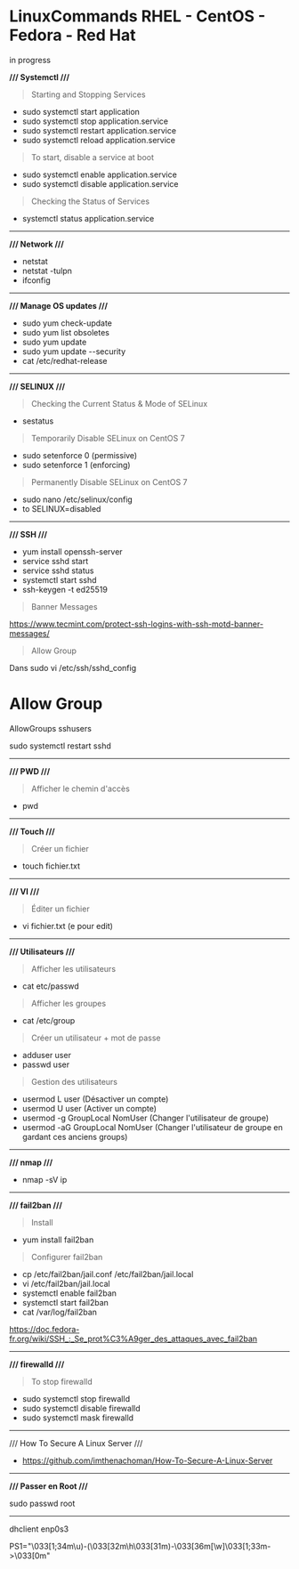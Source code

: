 # LinuxCommands RHEL - CentOS - Fedora - Red Hat
in progress

**/// Systemctl ///**

> Starting and Stopping Services

- sudo systemctl start application
- sudo systemctl stop application.service
- sudo systemctl restart application.service
- sudo systemctl reload application.service

> To start, disable a service at boot

- sudo systemctl enable application.service
- sudo systemctl disable application.service

> Checking the Status of Services

- systemctl status application.service

-----------------------------------------------------------

**/// Network ///**

- netstat
- netstat -tulpn
- ifconfig

-----------------------------------------------------------

**/// Manage OS updates ///**

- sudo yum check-update
- sudo yum list obsoletes
- sudo yum update
- sudo yum update --security
- cat /etc/redhat-release

-----------------------------------------------------------


**/// SELINUX ///**

> Checking the Current Status & Mode of SELinux

- sestatus

> Temporarily Disable SELinux on CentOS 7

- sudo setenforce 0 (permissive)
- sudo setenforce 1 (enforcing)

> Permanently Disable SELinux on CentOS 7

- sudo nano /etc/selinux/config
- to SELINUX=disabled

-----------------------------------------------------------

**/// SSH ///**

- yum install openssh-server
- service sshd start
- service sshd status
- systemctl start sshd
- ssh-keygen -t ed25519

> Banner Messages

https://www.tecmint.com/protect-ssh-logins-with-ssh-motd-banner-messages/


> Allow Group

Dans sudo vi /etc/ssh/sshd_config

# Allow Group
AllowGroups sshusers

sudo systemctl restart sshd

-----------------------------------------------------------

**/// PWD ///**

> Afficher le chemin d'accès

- pwd

-----------------------------------------------------------

**/// Touch ///**

> Créer un fichier

- touch fichier.txt

-----------------------------------------------------------

**/// VI ///**

> Éditer un fichier

- vi fichier.txt (e pour edit)

-----------------------------------------------------------

**/// Utilisateurs ///**

> Afficher les utilisateurs

- cat etc/passwd

> Afficher les groupes

- cat /etc/group


> Créer un utilisateur + mot de passe

- adduser user
- passwd user

> Gestion des utilisateurs

- usermod L user (Désactiver un compte)
- usermod U user (Activer un compte)
- usermod -g GroupLocal NomUser (Changer l'utilisateur de groupe)
- usermod -aG GroupLocal NomUser (Changer l'utilisateur de groupe en gardant ces anciens groups)


-----------------------------------------------------------

**/// nmap ///**

- nmap -sV ip

-----------------------------------------------------------

**/// fail2ban ///**

> Install

- yum install fail2ban

> Configurer fail2ban

- cp /etc/fail2ban/jail.conf /etc/fail2ban/jail.local
- vi /etc/fail2ban/jail.local
- systemctl enable fail2ban
- systemctl start fail2ban
- cat /var/log/fail2ban

https://doc.fedora-fr.org/wiki/SSH_:_Se_prot%C3%A9ger_des_attaques_avec_fail2ban

-----------------------------------------------------------

**/// firewalld ///**

> To stop firewalld

- sudo systemctl stop firewalld
- sudo systemctl disable firewalld
- sudo systemctl mask firewalld

-----------------------------------------------------------

/// How To Secure A Linux Server  ///

- https://github.com/imthenachoman/How-To-Secure-A-Linux-Server

-----------------------------------------------------------

**/// Passer en Root ///**

sudo passwd root

-----------------------------------------------------------

dhclient enp0s3

PS1="\033[1;34m\u)-(\033[32m\h\033[31m)-\033[36m[\w]\033[1;33m->\033[0m"

